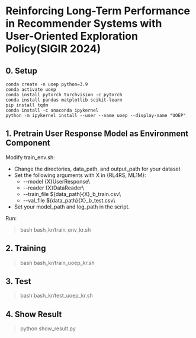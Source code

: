 # Reinforcing Long-Term Performance in Recommender Systems with User-Oriented Exploration Policy(SIGIR 2024)

## 0. Setup

```
conda create -n uoep python=3.9
conda activate uoep
conda install pytorch torchvision -c pytorch
conda install pandas matplotlib scikit-learn
pip install tqdm
conda install -c anaconda ipykernel
python -m ipykernel install --user --name uoep --display-name "UOEP"
```


## 1. Pretrain User Response Model as Environment Component

Modify train_env.sh:
* Change the directories, data_path, and output_path for your dataset
* Set the following arguments with X in {RL4RS, ML1M}:
  * --model {X}UserResponse\
  * --reader {X}DataReader\
  * --train_file ${data_path}{X}_b_train.csv\
  * --val_file ${data_path}{X}_b_test.csv\
* Set your model_path and log_path in the script.

Run:
> bash bash_kr/train_env_kr.sh

## 2. Training

> bash bash_kr/train_uoep_kr.sh

## 3. Test

> bash bash_kr/test_uoep_kr.sh

## 4. Show Result

> python show_result.py
